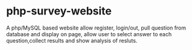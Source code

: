 php-survey-website
==================

A php/MySQL based website allow register, login/out, pull question from database and display on page, allow user to select answer to each question,collect results and show analysis of resluts.
